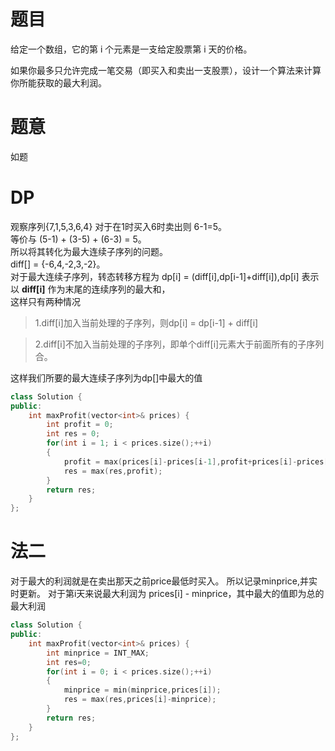 # 题目
给定一个数组，它的第 i 个元素是一支给定股票第 i 天的价格。

如果你最多只允许完成一笔交易（即买入和卖出一支股票），设计一个算法来计算你所能获取的最大利润。

# 题意
如题

# DP
观察序列{7,1,5,3,6,4}
对于在1时买入6时卖出则 6-1=5。  
等价与 (5-1) + (3-5) + (6-3) = 5。  
所以将其转化为最大连续子序列的问题。  
diff[] = {-6,4,-2,3,-2}。  
对于最大连续子序列，转态转移方程为 dp[i] = (diff[i],dp[i-1]+diff[i]),dp[i] 表示以 **diff[i]** 作为末尾的连续序列的最大和，  
这样只有两种情况
> 1.diff[i]加入当前处理的子序列，则dp[i] = dp[i-1] + diff[i]

> 2.diff[i]不加入当前处理的子序列，即单个diff[i]元素大于前面所有的子序列合。

这样我们所要的最大连续子序列为dp[]中最大的值
```cpp
class Solution {
public:
    int maxProfit(vector<int>& prices) {
        int profit = 0;
        int res = 0;
        for(int i = 1; i < prices.size();++i)
        {
            profit = max(prices[i]-prices[i-1],profit+prices[i]-prices[i-1]);
            res = max(res,profit);
        }
        return res;
    }
};
```

# 法二
对于最大的利润就是在卖出那天之前price最低时买入。
所以记录minprice,并实时更新。
对于第i天来说最大利润为 prices[i] -  minprice，其中最大的值即为总的最大利润
```cpp
class Solution {
public:
    int maxProfit(vector<int>& prices) {
        int minprice = INT_MAX;
        int res=0;
        for(int i = 0; i < prices.size();++i)
        {
            minprice = min(minprice,prices[i]);
            res = max(res,prices[i]-minprice);
        }
        return res;
    }
};
```